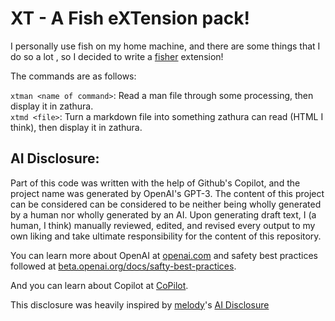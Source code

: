 # XT - A Fish eXTension pack!

I personally use fish on my home machine, and there are some things that I do so a lot , so I decided to write a [fisher](https://github.com/jorgebucaran/fisher) extension!

The commands are as follows:

`xtman <name of command>`: Read a man file through some processing, then display it in zathura.  
`xtmd <file>`: Turn a markdown file into something zathura can read (HTML I think), then display it in zathura.


## AI Disclosure:

Part of this code was written with the help of Github's Copilot, and the project name was generated by OpenAI's GPT-3.
The content of this project can be considered can be considered to be neither being wholly generated by a human nor wholly generated by an AI. Upon generating draft text, I (a human, I think) manually reviewed, edited, and revised every output to my own liking and take ultimate responsibility for the content of this repository.

You can learn more about OpenAI at [openai.com](https://openai.com/) and safety best practices followed at [beta.openai.org/docs/safty-best-practices](https://beta.openai.com/docs/safety-best-practices).

And you can learn about Copilot at [CoPilot](https://copilot.github.com/).

This disclosure was heavily inspired by [melody](https://melody.dev)'s [AI Disclosure](https://melody.dev/ai/)
